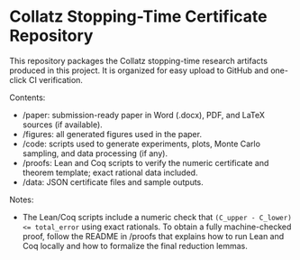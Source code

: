 # Collatz Stopping-Time Certificate Repository

This repository packages the Collatz stopping-time research artifacts produced in this project. It is organized for easy upload to GitHub and one-click CI verification.

Contents:
- /paper: submission-ready paper in Word (.docx), PDF, and LaTeX sources (if available).
- /figures: all generated figures used in the paper.
- /code: scripts used to generate experiments, plots, Monte Carlo sampling, and data processing (if any).
- /proofs: Lean and Coq scripts to verify the numeric certificate and theorem template; exact rational data included.
- /data: JSON certificate files and sample outputs.

Notes:
- The Lean/Coq scripts include a numeric check that `(C_upper - C_lower) <= total_error` using exact rationals. To obtain a fully machine-checked proof, follow the README in /proofs that explains how to run Lean and Coq locally and how to formalize the final reduction lemmas.
